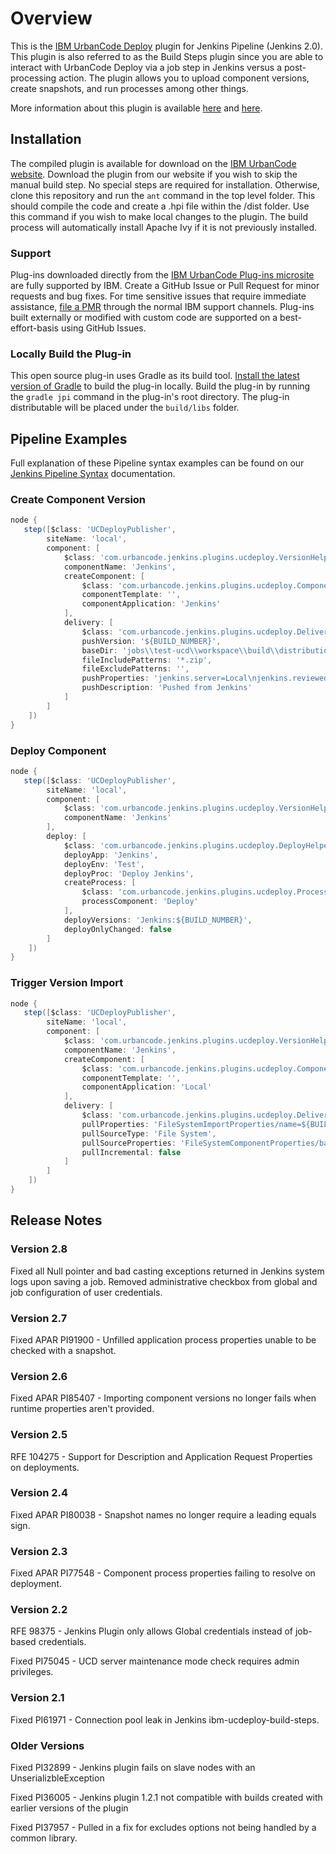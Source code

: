 # Overview
This is the [IBM UrbanCode Deploy](https://developer.ibm.com/urbancode/products/urbancode-deploy/) plugin for Jenkins Pipeline (Jenkins 2.0). This plugin is also referred to as the Build Steps plugin since you are able to interact with UrbanCode Deploy via a job step in Jenkins versus a post-processing action. The plugin allows you to upload component versions, create snapshots, and run processes among other things.

More information about this plugin is available [here](https://developer.ibm.com/urbancode/plugin/jenkins-2-0/) and [here](https://developer.ibm.com/urbancode/plugindoc/ibmucd/jenkins-pipeline-formerly-jenkins-2-0/).

## Installation
The compiled plugin is available for download on the [IBM UrbanCode website](https://developer.ibm.com/urbancode/plugin/jenkins-2-0/). Download the plugin from our website if you wish to skip the manual build step. No special steps are required for installation. Otherwise, clone this repository and run the `ant` command in the top level folder. This should compile the code and create a .hpi file within the /dist folder. Use this command if you wish to make local changes to the plugin. The build process will automatically install Apache Ivy if it is not previously installed.

### Support
Plug-ins downloaded directly from the [IBM UrbanCode Plug-ins microsite](https://developer.ibm.com/urbancode/plugins) are fully supported by IBM. Create a GitHub Issue or Pull Request for minor requests and bug fixes. For time sensitive issues that require immediate assistance, [file a PMR](https://www-947.ibm.com/support/servicerequest/newServiceRequest.action) through the normal IBM support channels. Plug-ins built externally or modified with custom code are supported on a best-effort-basis using GitHub Issues.

### Locally Build the Plug-in
This open source plug-in uses Gradle as its build tool. [Install the latest version of Gradle](https://gradle.org/install) to build the plug-in locally. Build the plug-in by running the `gradle jpi` command in the plug-in's root directory. The plug-in distributable will be placed under the `build/libs` folder.

## Pipeline Examples
Full explanation of these Pipeline syntax examples can be found on our [Jenkins Pipeline Syntax](https://developer.ibm.com/urbancode/plugindoc/ibmucd/jenkins-pipeline-formerly-jenkins-2-0/2-2/jenkins-pipeline-syntax-overview/) documentation.

### Create Component Version
```groovy
node {
   step([$class: 'UCDeployPublisher',
        siteName: 'local',
        component: [
            $class: 'com.urbancode.jenkins.plugins.ucdeploy.VersionHelper$VersionBlock',
            componentName: 'Jenkins',
            createComponent: [
                $class: 'com.urbancode.jenkins.plugins.ucdeploy.ComponentHelper$CreateComponentBlock',
                componentTemplate: '',
                componentApplication: 'Jenkins'
            ],
            delivery: [
                $class: 'com.urbancode.jenkins.plugins.ucdeploy.DeliveryHelper$Push',
                pushVersion: '${BUILD_NUMBER}',
                baseDir: 'jobs\\test-ucd\\workspace\\build\\distributions',
                fileIncludePatterns: '*.zip',
                fileExcludePatterns: '',
                pushProperties: 'jenkins.server=Local\njenkins.reviewed=false',
                pushDescription: 'Pushed from Jenkins'
            ]
        ]
    ])
}
```

### Deploy Component
```groovy
node {
   step([$class: 'UCDeployPublisher',
        siteName: 'local',
        component: [
            $class: 'com.urbancode.jenkins.plugins.ucdeploy.VersionHelper$VersionBlock',
            componentName: 'Jenkins'
        ],
        deploy: [
            $class: 'com.urbancode.jenkins.plugins.ucdeploy.DeployHelper$DeployBlock',
            deployApp: 'Jenkins',
            deployEnv: 'Test',
            deployProc: 'Deploy Jenkins',
            createProcess: [
                $class: 'com.urbancode.jenkins.plugins.ucdeploy.ProcessHelper$CreateProcessBlock',
                processComponent: 'Deploy'
            ],
            deployVersions: 'Jenkins:${BUILD_NUMBER}',
            deployOnlyChanged: false
        ]
    ])
}
```

### Trigger Version Import
```groovy
node {
   step([$class: 'UCDeployPublisher',
        siteName: 'local',
        component: [
            $class: 'com.urbancode.jenkins.plugins.ucdeploy.VersionHelper$VersionBlock',
            componentName: 'Jenkins',
            createComponent: [
                $class: 'com.urbancode.jenkins.plugins.ucdeploy.ComponentHelper$CreateComponentBlock',
                componentTemplate: '',
                componentApplication: 'Local'
            ],
            delivery: [
                $class: 'com.urbancode.jenkins.plugins.ucdeploy.DeliveryHelper$Pull',
                pullProperties: 'FileSystemImportProperties/name=${BUILD_NUMBER}\nFileSystemImportProperties/description=Pushed from Jenkins',
                pullSourceType: 'File System',
                pullSourceProperties: 'FileSystemComponentProperties/basePath=C:\\Test',
                pullIncremental: false
            ]
        ]
    ])
}
```

## Release Notes
### Version 2.8
Fixed all Null pointer and bad casting exceptions returned in Jenkins system logs upon saving a job.
Removed administrative checkbox from global and job configuration of user credentials.

### Version 2.7
Fixed APAR PI91900 - Unfilled application process properties unable to be checked with a snapshot.
### Version 2.6
Fixed APAR PI85407 - Importing component versions no longer fails when runtime properties aren't provided.

### Version 2.5
RFE 104275 - Support for Description and Application Request Properties on deployments.

### Version 2.4
Fixed APAR PI80038 - Snapshot names no longer require a leading equals sign.

### Version 2.3
Fixed APAR PI77548 - Component process properties failing to resolve on deployment.

### Version 2.2
RFE 98375 - Jenkins Plugin only allows Global credentials instead of job-based credentials.

Fixed PI75045 - UCD server maintenance mode check requires admin privileges.

### Version 2.1
Fixed PI61971 - Connection pool leak in Jenkins ibm-ucdeploy-build-steps.

### Older Versions
Fixed PI32899 - Jenkins plugin fails on slave nodes with an UnserializbleException

Fixed PI36005 - Jenkins plugin 1.2.1 not compatible with builds created with earlier versions of the plugin

Fixed PI37957 - Pulled in a fix for excludes options not being handled by a common library.
